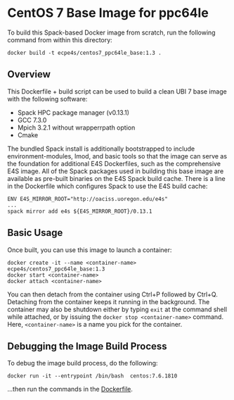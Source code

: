 # CentOS 7 Base Image for ppc64le

To build this Spack-based Docker image from scratch, run the following command from within this directory:

```
docker build -t ecpe4s/centos7_ppc64le_base:1.3 .
```

## Overview

This Dockerfile + build script can be used to build a clean UBI 7 base image with the following software:
* Spack HPC package manager (v0.13.1)
* GCC 7.3.0
* Mpich 3.2.1 without wrapperrpath option
* Cmake

The bundled Spack install is additionally bootstrapped to include environment-modules, lmod, and basic tools so that the image can serve as the foundation for additional E4S Dockerfiles, such as the comprehensive E4S image. All of the Spack packages used in building this base image are available as pre-built binaries on the E4S Spack build cache. There is a line in the Dockerfile which configures Spack to use the E4S build cache:
```
ENV E4S_MIRROR_ROOT="http://oaciss.uoregon.edu/e4s"
...
spack mirror add e4s ${E4S_MIRROR_ROOT}/0.13.1
```

## Basic Usage

Once built, you can use this image to launch a container:
```
docker create -it --name <container-name> ecpe4s/centos7_ppc64le_base:1.3
docker start <container-name>
docker attach <container-name>
```

You can then detach from the container using Ctrl+P followed by Ctrl+Q. Detaching from the container keeps it running in the background. The container may also be shutdown either by typing `exit` at the command shell while attached, or by issuing the `docker stop <container-name>` command. Here, `<container-name>` is a name you pick for the container.

## Debugging the Image Build Process

To debug the image build process, do the following:

```
docker run -it --entrypoint /bin/bash  centos:7.6.1810
```

...then run the commands in the [Dockerfile](Dockerfile).

